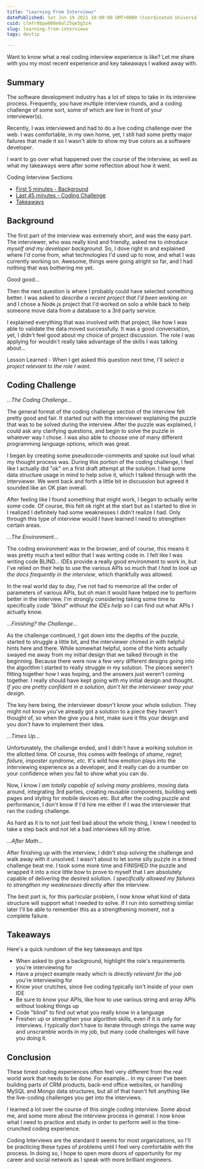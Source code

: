 ```yaml
---
title: "Learning From Interviews"
datePublished: Sat Jun 19 2021 18:00:00 GMT+0000 (Coordinated Universal Time)
cuid: clmfr0bpw000e0al25qe5g5z4
slug: learning-from-interviews
tags: devtip

---
```


Want to know what a real coding interview experience is like?  Let me share with you my most recent experience and key takeaways I walked away with.

## Summary

The software development industry has a lot of steps to take in its interview process.  Frequently, you have multiple interview rounds, and a coding challenge of some sort, some of which are live in front of your interviewer(s).

Recently, I was interviewed and had to do a live coding challenge over the web.  I was comfortable, in my own home, yet, I still had some pretty major failures that made it so I wasn't able to show my true colors as a software developer.

I want to go over what happened over the course of the interview, as well as what my takeaways were after some reflection about how it went.

Coding Interview Sections
- [First 5 minutes - Background](#background)
- [Last 45 minutes - Coding Challenge](#coding-challenge)
- [Takeaways](#takeaway)

## Background <span id="background"/>

The first part of the interview was extremely short, and was the easy part.  The interviewer, who was really kind and friendly, asked me to _introduce myself and my developer background_.  So, I dove right in and explained where I'd come from, what technologies I'd used up to now, and what I was currently working on.  Awesome, things were going alright so far, and I had nothing that was bothering me yet.

Good good...

Then the next question is where I probably could have selected something better.  I was asked to _describe a recent project that I'd been working on_ and I chose a Node.js project that I'd worked on solo a while back to help someone move data from a database to a 3rd party service.

I explained everything that was involved with that project, like how I was able to validate the data moved successfully.  It was a good conversation, yet, I didn't feel good about my choice of project discussion.  The role I was applying for wouldn't really take advantage of the skills I was talking about...

Lesson Learned - When I get asked this question next time, I'll _select a project relevant to the role I want_.

## Coding Challenge <span id="coding-challenge"/>

_...The Coding Challenge..._

The general format of the coding challenge section of the interview felt pretty good and fair.  It started out with the interviewer explaining the puzzle that was to be solved during the interview.  After the puzzle was explained, I could ask any clarifying questions, and begin to solve the puzzle in whatever way I chose. I was also able to choose one of many different programming language options, which was great.

I began by creating some pseudocode-comments and spoke out loud what my thought process was.  During this portion of the coding challenge, I feel like I actually did "ok" on a first draft attempt at the solution.  I had some data structure usage in mind to help solve it, which I talked through with the interviewer.  We went back and forth a little bit in discussion but agreed it sounded like an OK plan overall.

After feeling like I found something that might work, I began to actually write some code.  Of course, this felt ok right at the start but as I started to dive in I realized I definitely had some weaknesses I didn't realize I had.  Only through this type of interview would I have learned I need to strengthen certain areas.

_...The Environment..._

The coding environment was in the browser, and of course, this means it was pretty much a text editor that I was writing code in.  I felt like I was writing code BLIND...  IDEs provide a really good environment to work in, but I've relied on their help to use the various APIs so much that _I had to look up the docs frequently in the interview_, which thankfully was allowed.

In the real world day to day, I've not had to memorize all the order of parameters of various APIs, but oh man it would have helped me to perform better in the interview.  I'm strongly considering taking some time to specifically _code "blind" without the IDEs help_ so I can find out what APIs I actually know.

_...Finishing? the Challenge..._

As the challenge continued, I got down into the depths of the puzzle, started to struggle a little bit, and the interviewer chimed in with helpful hints here and there.  While somewhat helpful, some of the hints actually swayed me away from my initial design that we talked through in the beginning.  Because there were now a few very different designs going into the algorithm I started to really struggle in my solution.  The pieces weren't fitting together how I was hoping, and the answers just weren't coming together.  I really should have kept going with my initial design and thought.  _If you are pretty confident in a solution, don't let the interviewer sway your design_.

The key here being, the interviewer doesn't know your whole solution.  They might not know you've already got a solution to a piece they haven't thought of, so when the give you a hint, make sure it fits your design and you don't have to implement their idea.

_...Times Up..._

Unfortunately, the challenge ended, and I didn't have a working solution in the allotted time.  Of course, this comes with feelings of _shame, regret, failure, imposter syndrome, etc_.  It's wild how emotion plays into the interviewing experience as a developer, and it really can do a number on your confidence when you fail to show what you can do.

Now, I know _I am totally capable of solving many problems_, moving data around, integrating 3rd parties, creating reusable components, building web pages and styling for mobile devices etc.  But after the coding puzzle and performance, I don't know if I'd hire me either if I was the interviewer that ran the coding challenge.

As hard as it is to not just feel bad about the whole thing, I knew I needed to take a step back and not let a bad interviews kill my drive.

_...After Math..._

After finishing up with the interview, I didn't stop solving the challenge and walk away with it unsolved.  I wasn't about to let some silly puzzle in a timed challenge beat me.  I took some more time and FINISHED the puzzle and wrapped it into a nice little bow to prove to myself that I am absolutely capable of delivering the desired solution.  _I specifically allowed my failures to strengthen my weaknesses_ directly after the interview.

The best part is, for this particular problem, I now know what kind of data structure will support what I needed to solve.  If I run into something similar later I'll be able to remember this as a strengthening moment, not a complete failure.

## Takeaways <span id="takeaway"/>

Here's a quick rundown of the key takeaways and tips
- When asked to give a background, highlight the role's requirements you're interviewing for
- Have a project example ready which is _directly relevant for the job_ you're interviewing for
- Know your crutches, since live coding typically isn't inside of your own IDE
- Be sure to know your APIs, like how to use various string and array APIs without looking things up
- Code "blind" to find out what you really know in a language
- Freshen up or strengthen your algorithm skills, even if it is only for interviews.  I typically don't have to iterate through strings the same way and unscramble words in my job, but many code challenges will have you doing it.

## Conclusion

These timed coding experiences often feel very different from the real world work that needs to be done.  For example...  In my career I've been building parts of CRM products, back-end office websites, or handling MySQL and Mongo data structures, but all of that hasn't felt anything like the live-coding challenges you get into the interviews.

I learned a lot over the course of this single coding interview.  Some about me, and some more about the interview process in general.  I now know what I need to practice and study in order to perform well in the time-crunched coding experience.

Coding Interviews are the standard it seems for most organizations, so I'll be practicing these types of problems until I feel very comfortable with the process.  In doing so, I hope to open more doors of opportunity for my career and social network as I speak with more brilliant engineers.